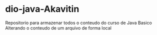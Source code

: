 # dio-java-Akavitin
Repositorio para armazenar todos o conteudo do curso de Java Basico
Alterando o conteudo de um arquivo de forma local

